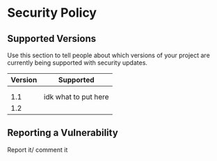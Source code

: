 # Security Policy

## Supported Versions

Use this section to tell people about which versions of your project are
currently being supported with security updates.

| Version | Supported          |
| ------- | ------------------ |
|         |                    |
|         |                    |
| 1.1     |idk what to put here|
| 1.2     |                    |

## Reporting a Vulnerability
 Report it/ comment it 
